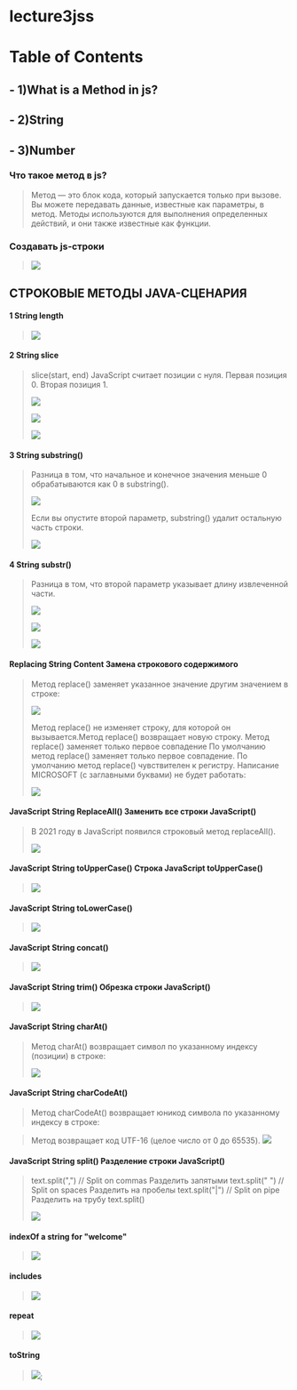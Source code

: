 # lecture3jss

# Table of Contents

## - 1)What is a Method in js?

## - 2)String

## - 3)Number

### Что такое метод в js?

>Метод — это блок кода, который запускается только при вызове. Вы можете передавать данные, известные как параметры, в метод. Методы используются для выполнения определенных действий, и они также известные как функции.

### Создавать js-строки

>![](https://github.com/Manuchehr-1998/Metod-String-Number/raw/master/img/dve-konstrukczii-vstavki-dlya-dvuh-peremennyh-javascript.png)

## СТРОКОВЫЕ МЕТОДЫ JAVA-СЦЕНАРИЯ

#### 1 String length

>![](https://github.com/Manuchehr-1998/Metod-String-Number/raw/master/img/Screenshot_1.png)

#### 2 String slice

>slice(start, end) JavaScript считает позиции с нуля. Первая позиция 0. Вторая позиция 1.
>
>![](https://github.com/Manuchehr-1998/Metod-String-Number/raw/master/img/Screenshot_2.png)
>>
>![](https://github.com/Manuchehr-1998/Metod-String-Number/raw/master/img/Screenshot_3.png)
>>
>![](https://github.com/Manuchehr-1998/Metod-String-Number/raw/master/img/Screenshot_3.png)

#### 3 String substring()

>Разница в том, что начальное и конечное значения меньше 0 обрабатываются как 0 в substring().
>
>![](https://github.com/Manuchehr-1998/Metod-String-Number/raw/master/img/Substring_1.png)
>
>Если вы опустите второй параметр, substring() удалит остальную часть строки.
>
>![](https://github.com/Manuchehr-1998/Metod-String-Number/raw/master/img/Substring_2.png)

#### 4 String substr()

>Разница в том, что второй параметр указывает длину извлеченной части.
>
>![](https://github.com/Manuchehr-1998/Metod-String-Number/raw/master/img/substr_1.png)
>
>>
>
>![](https://github.com/Manuchehr-1998/Metod-String-Number/raw/master/img/Substr_2.png)
>
>>
>![](https://github.com/Manuchehr-1998/Metod-String-Number/raw/master/img/Substr_3.png)

#### Replacing String Content Замена строкового содержимого

>Метод replace() заменяет указанное значение другим значением в строке:
>
>![](https://github.com/Manuchehr-1998/Metod-String-Number/raw/master/img/replace_1.png)
>
>Метод replace() не изменяет строку, для которой он вызывается.Метод replace() возвращает новую строку. Метод replace() заменяет только первое совпадение По умолчанию метод replace() заменяет только первое совпадение. По умолчанию метод replace() чувствителен к регистру. Написание MICROSOFT (с заглавными буквами) не будет работать:
>
>![](https://github.com/Manuchehr-1998/Metod-String-Number/raw/master/img/replace_2.png)

#### JavaScript String ReplaceAll() Заменить все строки JavaScript()

>В 2021 году в JavaScript появился строковый метод replaceAll().
>
>![](https://github.com/Manuchehr-1998/Metod-String-Number/raw/master/img/replaceAll_1.png)

#### JavaScript String toUpperCase() Строка JavaScript toUpperCase()

>![](https://github.com/Manuchehr-1998/Metod-String-Number/raw/master/img/toUpperCase_1.png)

#### JavaScript String toLowerCase()

>![](https://github.com/Manuchehr-1998/Metod-String-Number/raw/master/img/toLowerCase_1.png)

#### JavaScript String concat()

>![](https://github.com/Manuchehr-1998/Metod-String-Number/raw/master/img/concat_1.png)

#### JavaScript String trim() Обрезка строки JavaScript()

>![](https://github.com/Manuchehr-1998/Metod-String-Number/raw/master/img/trim_1.png)

#### JavaScript String charAt()

>Метод charAt() возвращает символ по указанному индексу (позиции) в строке:
>
>![](https://github.com/Manuchehr-1998/Metod-String-Number/raw/master/img/charAt_1.png)

#### JavaScript String charCodeAt() 

>Метод charCodeAt() возвращает юникод символа по указанному индексу в строке:

>Метод возвращает код UTF-16 (целое число от 0 до 65535).
>![](https://github.com/Manuchehr-1998/Metod-String-Number/raw/master/img/charCodeAtt_5.png)

#### JavaScript String split() Разделение строки JavaScript()

>text.split(",") // Split on commas Разделить запятыми text.split(" ") // Split on spaces Разделить на пробелы text.split("|") // Split on pipe Разделить на трубу text.split()
>
>![](https://github.com/Manuchehr-1998/Metod-String-Number/raw/master/img/split_1.png)

#### indexOf a string for "welcome"

>![](https://github.com/Manuchehr-1998/Metod-String-Number/raw/master/img/indexOf_1.png)

#### includes

>![](https://github.com/Manuchehr-1998/Metod-String-Number/raw/master/img/includes_1.png)

#### repeat

>![](https://github.com/Manuchehr-1998/Metod-String-Number/raw/master/img/repeat_1.png)

#### toString

>![](https://github.com/Manuchehr-1998/Metod-String-Number/raw/master/img/toString_1.png);